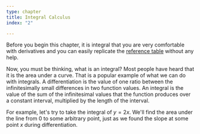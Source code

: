 ```yaml
---
type: chapter
title: Integral Calculus
index: "2"

---
```

Before you begin this chapter, it is integral that you are very comfortable with derivatives and you can easily replicate the [reference table](https://ymath.io/calculus/derivatives/rt) without any help.

Now, you must be thinking, what is an integral? Most people have heard that it is the area under a curve. That is a popular example of what we can do with integrals. A differentiation is the value of one ratio between the infinitesimally small differences in two function values. An integral is the value of the sum of the infinitesimal values that the function produces over a constant interval, multiplied by the length of the interval.

For example, let's try to take the integral of $y=2x$. We'll find the area under the line from $0$ to some arbitrary point, just as we found the slope at some point $x$ during differentiation.